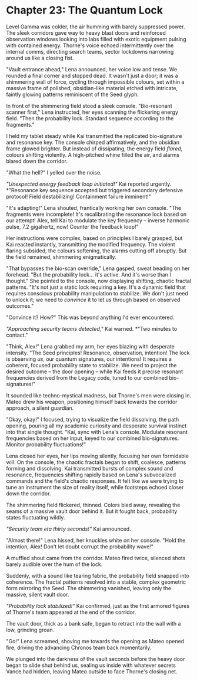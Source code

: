 # Chapter 23: The Quantum Lock

Level Gamma was colder, the air humming with barely suppressed power. The sleek corridors gave way to heavy blast doors and reinforced observation windows looking into labs filled with exotic equipment pulsing with contained energy. Thorne's voice echoed intermittently over the internal comms, directing search teams, sector lockdowns narrowing around us like a closing fist.

"Vault entrance ahead," Lena announced, her voice low and tense. We rounded a final corner and stopped dead. It wasn't just a door; it was a shimmering wall of force, cycling through impossible colours, set within a massive frame of polished, obsidian-like material etched with intricate, faintly glowing patterns reminiscent of the Seed glyph.

In front of the shimmering field stood a sleek console. "Bio-resonant scanner first," Lena instructed, her eyes scanning the flickering energy field. "Then the probability lock. Standard sequence according to the fragments."

I held my tablet steady while Kai transmitted the replicated bio-signature and resonance key. The console chirped affirmatively, and the obsidian frame glowed brighter. But instead of dissipating, the energy field *flared*, colours shifting violently. A high-pitched whine filled the air, and alarms blared down the corridor.

"What the hell?" I yelled over the noise.

*"Unexpected energy feedback loop initiated!"* Kai reported urgently. *"Resonance key sequence accepted but triggered secondary defensive protocol! Field destabilizing! Containment failure imminent!"

"It's adapting!" Lena shouted, frantically working her own console. "The fragments were incomplete! It's recalibrating the resonance lock based on our attempt! Alex, tell Kai to modulate the key frequency – inverse harmonic pulse, 7.2 gigahertz, now! Counter the feedback loop!"

Her instructions were complex, based on principles I barely grasped, but Kai reacted instantly, transmitting the modified frequency. The violent flaring subsided, the colours softening, the alarms cutting off abruptly. But the field remained, shimmering enigmatically.

"That bypasses the bio-scan override," Lena gasped, sweat beading on her forehead. "But the probability lock… it's active. And it's worse than I thought." She pointed to the console, now displaying shifting, chaotic fractal patterns. "It's not just a static lock requiring a key. It's a dynamic field that requires conscious probability manipulation to stabilize. We don't just need to unlock it; we need to *convince* it to let us through based on observed outcomes."

"Convince it? How?" This was beyond anything I'd ever encountered.

*"Approaching security teams detected,"* Kai warned. *"Two minutes to contact."

"Think, Alex!" Lena grabbed my arm, her eyes blazing with desperate intensity. "The Seed principles! Resonance, observation, intention! The lock is observing *us*, our quantum signatures, our intentions! It requires a coherent, focused probability state to stabilize. We need to project the desired outcome – the door opening – while Kai feeds it precise resonant frequencies derived from the Legacy code, tuned to our combined bio-signatures!"

It sounded like techno-mystical madness, but Thorne's men were closing in. Mateo drew his weapon, positioning himself back towards the corridor approach, a silent guardian.

"Okay, okay!" I focused, trying to visualize the field dissolving, the path opening, pouring all my academic curiosity and desperate survival instinct into that single thought. "Kai, sync with Lena's console. Modulate resonant frequencies based on her input, keyed to our combined bio-signatures. Monitor probability fluctuations!"

Lena closed her eyes, her lips moving silently, focusing her own formidable will. On the console, the chaotic fractals began to shift, coalesce, patterns forming and dissolving. Kai transmitted bursts of complex sound and resonance, frequencies shifting rapidly based on Lena's subvocalized commands and the field's chaotic responses. It felt like we were trying to tune an instrument the size of reality itself, while footsteps echoed closer down the corridor.

The shimmering field flickered, thinned. Colors bled away, revealing the seams of a massive vault door behind it. But it fought back, probability states fluctuating wildly.

*"Security team eta thirty seconds!"* Kai announced.

"Almost there!" Lena hissed, her knuckles white on her console. "Hold the intention, Alex! Don't let doubt corrupt the probability wave!"

A muffled shout came from the corridor. Mateo fired twice, silenced shots barely audible over the hum of the lock.

Suddenly, with a sound like tearing fabric, the probability field snapped into coherence. The fractal patterns resolved into a stable, complex geometric form mirroring the Seed. The shimmering vanished, leaving only the massive, silent vault door.

*"Probability lock stabilized!"* Kai confirmed, just as the first armored figures of Thorne's team appeared at the end of the corridor.

The vault door, thick as a bank safe, began to retract into the wall with a low, grinding groan.

"Go!" Lena screamed, shoving me towards the opening as Mateo opened fire, driving the advancing Chronos team back momentarily.

We plunged into the darkness of the vault seconds before the heavy door began to slide shut behind us, sealing us inside with whatever secrets Vance had hidden, leaving Mateo outside to face Thorne's closing net. 